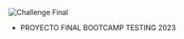 ![Challenge Final](https://user-images.githubusercontent.com/95369610/229513006-642a3cde-63ae-4e7b-b2c6-5d7cac659023.jpg)

 - PROYECTO FINAL BOOTCAMP TESTING 2023
